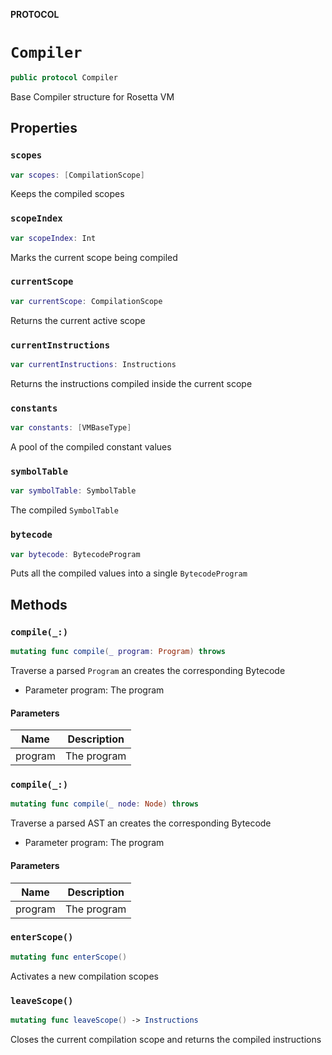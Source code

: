 **PROTOCOL**

# `Compiler`

```swift
public protocol Compiler
```

Base Compiler structure for Rosetta VM

## Properties
### `scopes`

```swift
var scopes: [CompilationScope]
```

Keeps the compiled scopes

### `scopeIndex`

```swift
var scopeIndex: Int
```

Marks the current scope being compiled

### `currentScope`

```swift
var currentScope: CompilationScope
```

Returns the current active scope

### `currentInstructions`

```swift
var currentInstructions: Instructions
```

Returns the instructions compiled inside the current scope

### `constants`

```swift
var constants: [VMBaseType]
```

A pool of the compiled constant values

### `symbolTable`

```swift
var symbolTable: SymbolTable
```

The compiled `SymbolTable`

### `bytecode`

```swift
var bytecode: BytecodeProgram
```

Puts all the compiled values into a single `BytecodeProgram`

## Methods
### `compile(_:)`

```swift
mutating func compile(_ program: Program) throws
```

Traverse a parsed `Program` an creates the corresponding Bytecode
- Parameter program: The program

#### Parameters

| Name | Description |
| ---- | ----------- |
| program | The program |

### `compile(_:)`

```swift
mutating func compile(_ node: Node) throws
```

Traverse a parsed AST an creates the corresponding Bytecode
- Parameter program: The program

#### Parameters

| Name | Description |
| ---- | ----------- |
| program | The program |

### `enterScope()`

```swift
mutating func enterScope()
```

Activates a new compilation scopes

### `leaveScope()`

```swift
mutating func leaveScope() -> Instructions
```

Closes the current compilation scope and returns the compiled instructions
